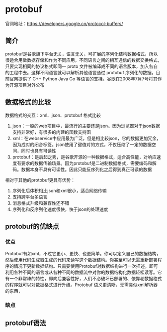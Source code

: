 
# protobuf

官网地址：https://developers.google.cn/protocol-buffers/

## 简介
protobuf是谷歌旗下平台无关，语言无关，可扩展的序列化结构数据格式，所以很适合用做数据存储和作为不同应用，不同语言之间的相互通信的数据交换格式，只要实现相同的协议格式即同一 proto 文件被编译成不同的语言版本，加入各自的工程中去。这样不同语言就可以解析其他语言通过 protobuf 序列化的数据。目前官网提供了 C++
Python Java Go 等语言的支持。谷歌在2008年7月7号将其作为开源项目对外公布


## 数据格式的比较

数据格式的交互：xml、json、protobuf 格式比较
1. json：一般的web项目中，最流行的主要还是json。因为浏览器对于json数据支持非常好，有很多的内建的函数支持函
2. xml：在webservice中应用最为广泛，但是相比较json，它的数据更加冗余，因为成对的闭合标签。json使用了键值对的方式，不仅压缩了一定的数据空间，同时也具有可读性
3. protobuf：是后起之秀，是谷歌开源的一种数据格式，适合高性能，对响应速度有要求的数据传输场景。因为protobuf是二进制数据格式，需要编码和解码。数据本身不具有可读性。因此只能反序列化之后得到真正可读的数据

相对于其他的protobuf更具有优势：
1. 序列化后体积相比json和xml很小，适合网络传输
2. 支持跨平台多语言
3. 消息格式升级和兼容性还不错
4. 序列化和反序列化速度很快，快于json的处理速度

## protobuf的优缺点

### 优点
Protobuf有如xml，不过它更小、更快、也更简单。你可以定义自己的数据结构，然后使用代码生成器生成的代码来读写这个数据结构。你甚至可以无需重新部署程序的情况下更新数据结构。只需要使用Protobuf对数据结构进行一次描述，即可利用各种不同的语言或从各种不同的数据流中对你的数据结构化数据轻松读写。它有一个非常棒的特性，即向后兼容性好，人们不必破坏已部署的、依靠老数据格式的程序就可以对数据格式进行升级。Protobuf 语义更清晰，无需类似xml解析器的东西，

### 缺点



## protobuf语法
